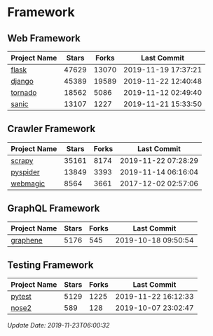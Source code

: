 # Framework

## Web Framework

| Project Name | Stars | Forks | Last Commit |
| ------------ | ----- | ----- | ----------- |
| [flask](https://github.com/pallets/flask) | 47629 | 13070 | 2019-11-19 17:37:21 |
| [django](https://github.com/django/django) | 45389 | 19589 | 2019-11-22 12:40:48 |
| [tornado](https://github.com/tornadoweb/tornado) | 18562 | 5086 | 2019-11-12 02:49:40 |
| [sanic](https://github.com/huge-success/sanic) | 13107 | 1227 | 2019-11-21 15:33:50 |

## Crawler Framework

| Project Name | Stars | Forks | Last Commit |
| ------------ | ----- | ----- | ----------- |
| [scrapy](https://github.com/scrapy/scrapy) | 35161 | 8174 | 2019-11-22 07:28:29 |
| [pyspider](https://github.com/binux/pyspider) | 13849 | 3393 | 2019-11-14 06:16:04 |
| [webmagic](https://github.com/code4craft/webmagic) | 8564 | 3661 | 2017-12-02 02:57:06 |

## GraphQL Framework

| Project Name | Stars | Forks | Last Commit |
| ------------ | ----- | ----- | ----------- |
| [graphene](https://github.com/graphql-python/graphene) | 5176 | 545 | 2019-10-18 09:50:54 |

## Testing Framework

| Project Name | Stars | Forks | Last Commit |
| ------------ | ----- | ----- | ----------- |
| [pytest](https://github.com/pytest-dev/pytest) | 5129 | 1225 | 2019-11-22 16:12:33 |
| [nose2](https://github.com/nose-devs/nose2) | 589 | 128 | 2019-10-07 23:02:47 |

*Update Date: 2019-11-23T06:00:32*